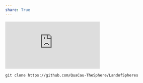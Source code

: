 ```yaml
---
share: True
---
```

<iframe src="https://www.youtube.com/embed/Lb4yvfrX_7I" title="YouTube video player" frameborder="0" allow="accelerometer; autoplay; clipboard-write; encrypted-media; gyroscope; picture-in-picture" allowfullscreen></iframe>

```git
git clone https://github.com/QuaCau-TheSphere/LandofSpheres
```
